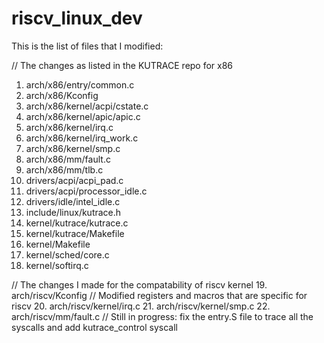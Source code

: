 # riscv_linux_dev

This is the list of files that I modified:

// The changes as listed in the KUTRACE repo for x86
1. arch/x86/entry/common.c
2. arch/x86/Kconfig
3. arch/x86/kernel/acpi/cstate.c
4. arch/x86/kernel/apic/apic.c
5. arch/x86/kernel/irq.c
6. arch/x86/kernel/irq_work.c
7. arch/x86/kernel/smp.c
8. arch/x86/mm/fault.c
9. arch/x86/mm/tlb.c
10. drivers/acpi/acpi_pad.c
11. drivers/acpi/processor_idle.c
12. drivers/idle/intel_idle.c
13. include/linux/kutrace.h
14. kernel/kutrace/kutrace.c
15. kernel/kutrace/Makefile
16. kernel/Makefile
17. kernel/sched/core.c
18. kernel/softirq.c

// The changes I made for the compatability of riscv kernel
19. arch/riscv/Kconfig
// Modified registers and macros that are specific for riscv
20. arch/riscv/kernel/irq.c
21. arch/riscv/kernel/smp.c
22. arch/riscv/mm/fault.c
// Still in progress: fix the entry.S file to trace all the syscalls and add kutrace_control syscall
